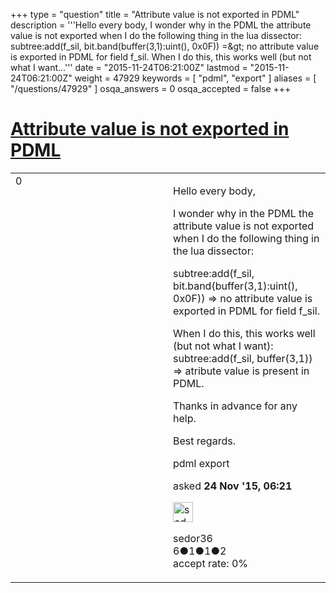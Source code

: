 +++
type = "question"
title = "Attribute value is not exported in PDML"
description = '''Hello every body, I wonder why in the PDML the attribute value is not exported when I do the following thing in the lua dissector: subtree:add(f_sil, bit.band(buffer(3,1):uint(), 0x0F)) =&amp;gt; no attribute value is exported in PDML for field f_sil. When I do this, this works well (but not what I want...'''
date = "2015-11-24T06:21:00Z"
lastmod = "2015-11-24T06:21:00Z"
weight = 47929
keywords = [ "pdml", "export" ]
aliases = [ "/questions/47929" ]
osqa_answers = 0
osqa_accepted = false
+++

<div class="headNormal">

# [Attribute value is not exported in PDML](/questions/47929/attribute-value-is-not-exported-in-pdml)

</div>

<div id="main-body">

<div id="askform">

<table id="question-table" style="width:100%;"><colgroup><col style="width: 50%" /><col style="width: 50%" /></colgroup><tbody><tr class="odd"><td style="width: 30px; vertical-align: top"><div class="vote-buttons"><div id="post-47929-score" class="post-score" title="current number of votes">0</div><div id="favorite-count" class="favorite-count"></div></div></td><td><div id="item-right"><div class="question-body"><p>Hello every body,</p><p>I wonder why in the PDML the attribute value is not exported when I do the following thing in the lua dissector:</p><p>subtree:add(f_sil, bit.band(buffer(3,1):uint(), 0x0F)) =&gt; no attribute value is exported in PDML for field f_sil.</p><p>When I do this, this works well (but not what I want): subtree:add(f_sil, buffer(3,1)) =&gt; atribute value is present in PDML.</p><p>Thanks in advance for any help.</p><p>Best regards.</p></div><div id="question-tags" class="tags-container tags">pdml export</div><div id="question-controls" class="post-controls"></div><div class="post-update-info-container"><div class="post-update-info post-update-info-user"><p>asked <strong>24 Nov '15, 06:21</strong></p><img src="https://secure.gravatar.com/avatar/53788167c9f9406f36b429ed9d9546af?s=32&amp;d=identicon&amp;r=g" class="gravatar" width="32" height="32" alt="sedor36&#39;s gravatar image" /><p>sedor36<br />
<span class="score" title="6 reputation points">6</span><span title="1 badges"><span class="badge1">●</span><span class="badgecount">1</span></span><span title="1 badges"><span class="silver">●</span><span class="badgecount">1</span></span><span title="2 badges"><span class="bronze">●</span><span class="badgecount">2</span></span><br />
<span class="accept_rate" title="Rate of the user&#39;s accepted answers">accept rate:</span> <span title="sedor36 has no accepted answers">0%</span></p></div></div><div id="comments-container-47929" class="comments-container"></div><div id="comment-tools-47929" class="comment-tools"></div><div class="clear"></div><div id="comment-47929-form-container" class="comment-form-container"></div><div class="clear"></div></div></td></tr></tbody></table>

</div>

</div>

